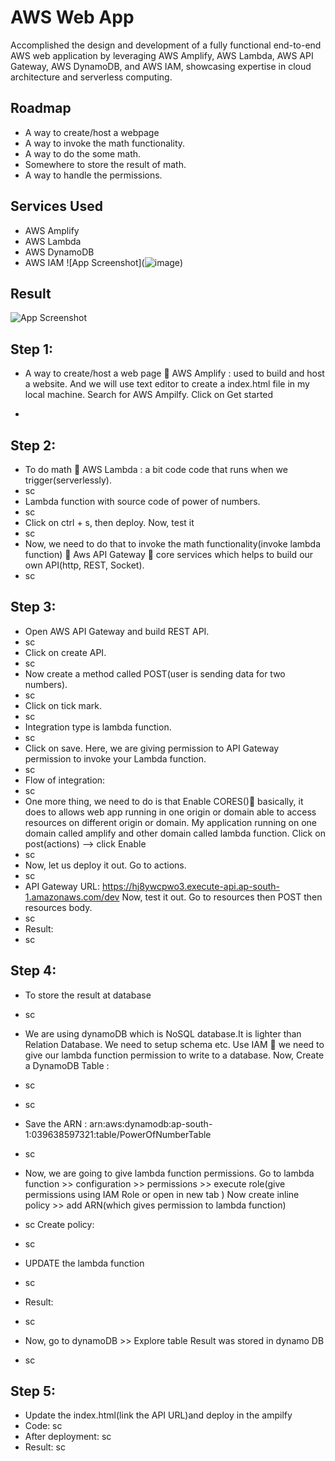 
# AWS Web App

Accomplished the design and development of a fully functional end-to-end AWS web application by leveraging AWS Amplify, AWS Lambda, AWS API Gateway, AWS DynamoDB, and AWS IAM, showcasing expertise in cloud architecture and serverless computing.


## Roadmap

- A way to create/host a webpage 
- A way to invoke the math functionality.
- A way to do the some math.
- Somewhere to store the result of math.
- A way to handle the permissions. 




## Services Used
- AWS Amplify 
- AWS Lambda
- AWS DynamoDB
- AWS IAM 
![App Screenshot](![image](![image](https://github.com/20a31a0538/AWS-Web-App/assets/110081197/a37397c7-0b81-4e4e-b477-ee4c95bc6293)
))
## Result

![App Screenshot](https://via.placeholder.com/468x300?text=App+Screenshot+Here)


## Step 1:
- A way to create/host a web page  AWS Amplify : used to build and host a website. And we will use text editor to create a index.html file in my local machine.
Search for AWS Ampilfy. Click on Get started

- 
## Step 2:
- To do math  AWS Lambda : a bit code code that runs when we trigger(serverlessly).
- sc
- Lambda function with source code of power of numbers.
- sc
- Click on ctrl + s, then deploy.
Now, test it
- sc
- Now, we need to do that to invoke the math functionality(invoke lambda function)  Aws API Gateway  core services which helps to build our own API(http, REST, Socket).
- sc
## Step 3:
- Open AWS API Gateway and build REST API.
- sc
- Click on create API.
- sc
- Now create a method called POST(user is sending data for two numbers).
- sc
- Click on tick mark.
- sc
- Integration type is lambda function.
- sc
- Click on save. Here, we are giving permission to API Gateway permission to invoke your Lambda function.
- sc
- Flow of integration:
- sc
- One more thing, we need to do is that Enable CORES() basically, it does to allows web app running in one origin or domain able to access resources on different origin or domain. My application running on one domain called amplify and other domain called lambda function.
Click on post(actions) --> click Enable
- sc
- Now, let us deploy it out. Go to actions.
- sc
- API Gateway URL: https://hj8ywcpwo3.execute-api.ap-south-1.amazonaws.com/dev
Now, test it out. Go to resources then POST then resources body.
- sc
- Result:
- sc

## Step 4:
- To store the result at database
- sc
- We are using dynamoDB which is NoSQL database.It is lighter than Relation Database. We need to setup schema etc.
Use IAM  we need to give our lambda function  permission to write to a database.
Now, Create a DynamoDB Table :
- sc
- sc
- Save the ARN : arn:aws:dynamodb:ap-south-1:039638597321:table/PowerOfNumberTable
- sc
- Now, we are going to give lambda function permissions.
Go to lambda function >> configuration >>  permissions >> execute role(give permissions using IAM Role or open in new tab )
Now create inline policy >> add ARN(which gives permission to lambda function)

- sc
Create policy:
- sc
- UPDATE the lambda function
- sc
- Result:
- sc
- Now, go to dynamoDB >> Explore table 
Result was stored in dynamo DB
- sc



## Step 5:
- Update the index.html(link the API URL)and deploy in the ampilfy
- Code:
sc
- After deployment:
sc
- Result:
sc
